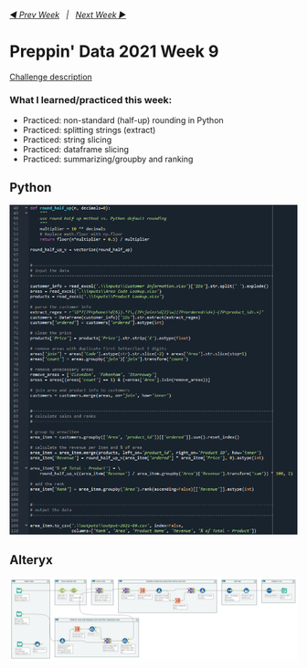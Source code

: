 <h6><a href="..\preppin-data-2021-08\README.md">◀  Prev Week</a>&nbsp;&nbsp;&nbsp;|&nbsp;&nbsp;&nbsp;<a href="..\preppin-data-2021-10\README.md">Next Week  ▶</a></h6>

# Preppin' Data 2021 Week 9

[Challenge description](https://preppindata.blogspot.com/2021/03/2021-week-9-working-with-strings.html)

### What I learned/practiced this week:
* Practiced: non-standard (half-up) rounding in Python
* Practiced: splitting strings (extract)
* Practiced: string slicing
* Practiced: dataframe slicing
* Practiced: summarizing/groupby and ranking

## Python
<a href="preppin-data-2021-09.py">
<img src="img-python-code-2021-09.png?raw=true" alt="Python code">
</a>

## Alteryx
<a href="preppin-data-2021-09.yxzp">
<img src="img-alteryx-2021-09.png?raw=true" alt="Alteryx workflow">
</a>
